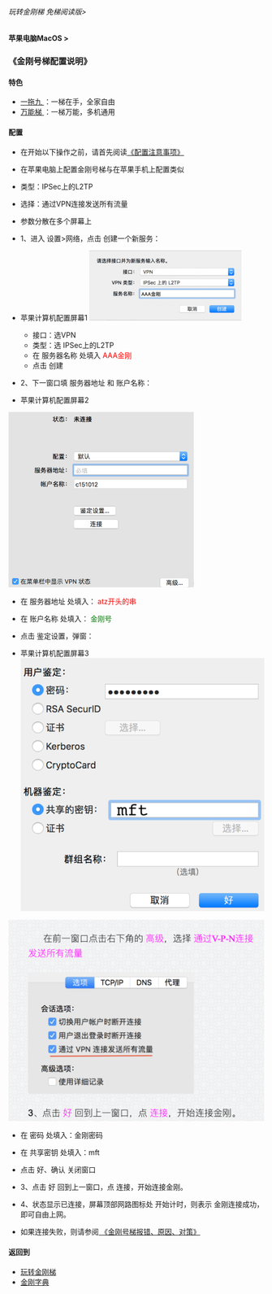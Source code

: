 ###### 玩转金刚梯 免梯阅读版>
#### 苹果电脑MacOS >
### 《金刚号梯配置说明》

#### 特色
  - [ 一拖九 ](https://github.com/a2zitpro/web/blob/master/LadderFree/kkDictionary/OneForNine.md)：一梯在手，全家自由
  - [ 万能梯 ](https://github.com/a2zitpro/web/blob/master/LadderFree/kkDictionary/KKLadderKKIDMultipurpose.md)：一梯万能，多机通用
 
#### 配置

- 在开始以下操作之前，请首先阅读[《配置注意事项》](https://github.com/a2zitpro/web/blob/master/LadderFree/kkDictionary/ConsiderationsWhileConfigureKKID.md)

- 在苹果电脑上配置金刚号梯与在苹果手机上配置类似

- 类型：IPSec上的L2TP
- 选择：通过VPN连接发送所有流量

- 参数分散在多个屏幕上

- 1、进入 设置>网络，点击 创建一个新服务：

- 苹果计算机配置屏幕1
![image](https://github.com/a2zitpro/web/blob/master/LadderFree/Apple/MacOS/KKLadderKKID/217915F1-5B28-49AE-9A0F-E7ECCC1C6EBB.png)

  - 接口：选VPN<br>
  - 类型：选 IPSec上的L2TP
  - 在 服务器名称 处填入<font color="Red"> AAA金刚 </font><br>
  - 点击 创建<br>

     
- 2、下一窗口填 服务器地址 和 账户名称：

- 苹果计算机配置屏幕2

![image](https://github.com/a2zitpro/web/blob/master/LadderFree/Apple/MacOS/KKLadderKKID/559239BC-39C0-4940-89B0-3E5FE837F055.png)

  - 在 服务器地址 处填入：<font color="Red"> atz开头的串 </font>
  - 在 账户名称 处填入：<font color="Green"> 金刚号 </font>

  - 点击 鉴定设置，弹窗：

- 苹果计算机配置屏幕3
![image](https://github.com/a2zitpro/web/blob/master/LadderFree/Apple/MacOS/KKLadderKKID/macos-screen3.png)



![image](https://github.com/a2zitpro/web/blob/master/LadderFree/Apple/MacOS/KKLadderKKID/910AFD37-9AB9-4CB6-A20C-C41AA6F81583.png)


  - 在 密码 处填入：金刚密码
  - 在 共享密钥 处填入：mft
  - 点击 好、确认 关闭窗口
- 3、点击 好 回到上一窗口，点 连接，开始连接金刚。

- 4、状态显示已连接，屏幕顶部网路图标处 开始计时，则表示 金刚连接成功，即可自由上网。

- 如果连接失败，则请参阅[ 《金刚号梯报错、原因、对策》](https://github.com/a2zitpro/web/blob/master/LadderFree/kkDictionary/KKLadderKKIDErroMessage.md)


#### 返回到
- [玩转金刚梯](https://github.com/a2zitpro/web/blob/master/LadderFree/A.md)
- [金刚字典](https://github.com/a2zitpro/web/blob/master/LadderFree/kkDictionary/KKDictionary.md)
